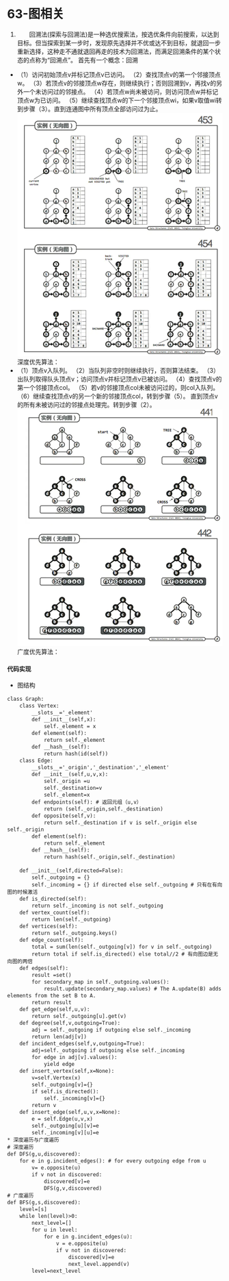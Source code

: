 # 63-图相关

1. 　　回溯法\(探索与回溯法\)是一种选优搜索法，按选优条件向前搜索，以达到目标。但当探索到某一步时，发现原先选择并不优或达不到目标，就退回一步重新选择，这种走不通就退回再走的技术为回溯法，而满足回溯条件的某个状态的点称为“回溯点”。
    首先有一个概念：回溯

* （1）访问初始顶点v并标记顶点v已访问。
    （2）查找顶点v的第一个邻接顶点w。
    （3）若顶点v的邻接顶点w存在，则继续执行；否则回溯到v，再找v的另外一个未访问过的邻接点。
    （4）若顶点w尚未被访问，则访问顶点w并标记顶点w为已访问。
    （5）继续查找顶点w的下一个邻接顶点wi，如果v取值wi转到步骤（3）。直到连通图中所有顶点全部访问过为止。
    ![80c4e190a796511b6f4551807005af2c.png](image/80c4e190a796511b6f4551807005af2c.png)
    深度优先算法：
* （1）顶点v入队列。
    （2）当队列非空时则继续执行，否则算法结束。
    （3）出队列取得队头顶点v；访问顶点v并标记顶点v已被访问。
    （4）查找顶点v的第一个邻接顶点col。
    （5）若v的邻接顶点col未被访问过的，则col入队列。
    （6）继续查找顶点v的另一个新的邻接顶点col，转到步骤（5）。
    直到顶点v的所有未被访问过的邻接点处理完。转到步骤（2）。
    ![81ab855fda031955d8b07d8117058219.png](image/81ab855fda031955d8b07d8117058219.png)
    广度优先算法：

#### 代码实现

* 图结构

```
class Graph:
    class Vertex:
        __slots__='_element'
        def __init__(self,x):
            self._element = x
        def element(self):
            return self._element
        def __hash__(self):
            return hash(id(self))
    class Edge:
        __slots__='_origin','_destination','_element'
        def __init__(self,u,v,x):
            self._origin =u
            self._destination=v
            self._element=x
        def endpoints(self): # 返回元组（u,v）
            return (self._origin,self._destination)
        def opposite(self,v):
            return self._destination if v is self._origin else self._origin
        def element(self):
            return self._element
        def __hash__(self):
            return hash(self._origin,self._destination)
            
    def __init__(self,directed=False):
        self._outgoing = {}
        self._incoming = {} if directed else self._outgoing # 只有在有向图的时候激活
    def is_directed(self):
        return self._incoming is not self._outgoing
    def vertex_count(self):
        return len(self._outgoing)
    def vertices(self):
        return self._outgoing.keys()
    def edge_count(self):
        total = sum(len(self._outgoing[v]) for v in self._outgoing)
        return total if self.is_directed() else total//2 # 有向图边是无向图的两倍
    def edges(self):
        result =set()
        for secondary_map in self._outgoing.values():
            result.update(secondary_map.values) # The A.update(B) adds elements from the set B to A.
        return result
    def get_edge(self,u,v):
        return self._outgoing[u].get(v)
    def degree(self,v,outgoing=True):
        adj = self._outgoing if outgoing else self._incoming
        return len(adj[v])
    def incident_edges(self,v,outgoing=True):
        adj=self._outgoing if outgoing else self._incoming
        for edge in adj[v].values():
            yield edge
    def insert_vertex(self,x=None):
        v=self.Vertex(x)
        self._outgoing[v]={}
        if self.is_directed():
            self._incoming[v]={}
        return v
    def insert_edge(self,u,v,x=None):
        e = self.Edge(u,v,x)
        self._outgoing[u][v]=e
        self._incoming[v][u]=e
* 深度遍历与广度遍历
# 深度遍历
def DFS(g,u,discovered):
    for e in g.incident_edges(): # for every outgoing edge from u
        v= e.opposite(u)
        if v not in discovered:
            discovered[v]=e
            DFS(g,v,discovered)
# 广度遍历
def BFS(g,s,discovered):
    level=[s]
    while len(level)>0:
        next_level=[]
        for u in level:
            for e in g.incident_edges(u):
                v = e.opposite(u)
                if v not in discovered:
                    discovered[v]=e
                    next_level.append(v)
        level=next_level

```
